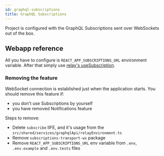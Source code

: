 ```yaml
---
id: graphql-subscriptions
title: GraphQL Subscriptions
---
```


Project is configured with the GraphQL Subscriptions sent over WebSockets out of the box.


## Webapp reference

All you have to configure is `REACT_APP_SUBSCRIPTIONS_URL` environment variable. After that simply use [relay's useSubscription](https://relay.dev/docs/api-reference/use-subscription/).

### Removing the feature

WebSocket connection is established just when the application starts. You should remove this feature if:

- you don't use Subscriptions by yourself
- you have removed Notifications feature

Steps to remove:

- Delete `subscribe` IIFE, and it's usage from  the `src/shared/services/graphqlApi/relayEnvironment.ts`
- Remove `subscriptions-transport-ws` package
- Remove `REACT_APP_SUBSCRIPTIONS_URL` env variable from `.env`, `.env.example` and `.env.tests` files